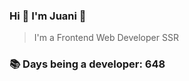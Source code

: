 ### Hi 👋 I&#39;m Juani 🦁

> I&#39;m a Frontend Web Developer SSR

### 📚 Days being a developer: 648
